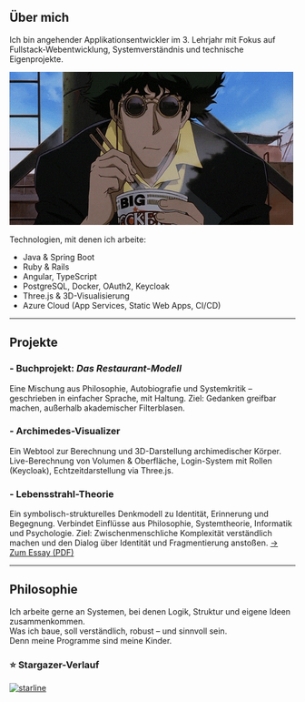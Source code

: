## Über mich

Ich bin angehender Applikationsentwickler im 3. Lehrjahr mit Fokus auf Fullstack-Webentwicklung, Systemverständnis und technische Eigenprojekte.

<img src="./bebop.gif" width="500" alt="Demo GIF">

Technologien, mit denen ich arbeite:

- Java & Spring Boot
- Ruby & Rails  
- Angular, TypeScript  
- PostgreSQL, Docker, OAuth2, Keycloak  
- Three.js & 3D-Visualisierung
- Azure Cloud (App Services, Static Web Apps, CI/CD)

---

## Projekte

### - Buchprojekt: *Das Restaurant-Modell*
Eine Mischung aus Philosophie, Autobiografie und Systemkritik – geschrieben in einfacher Sprache, mit Haltung. 
Ziel: Gedanken greifbar machen, außerhalb akademischer Filterblasen.

### - Archimedes-Visualizer
Ein Webtool zur Berechnung und 3D-Darstellung archimedischer Körper.  
Live-Berechnung von Volumen & Oberfläche, Login-System mit Rollen (Keycloak), Echtzeitdarstellung via Three.js.

### - Lebensstrahl-Theorie
Ein symbolisch-strukturelles Denkmodell zu Identität, Erinnerung und Begegnung.
Verbindet Einflüsse aus Philosophie, Systemtheorie, Informatik und Psychologie.
Ziel: Zwischenmenschliche Komplexität verständlich machen und den Dialog über Identität und Fragmentierung anstoßen.
[→ Zum Essay (PDF)](https://www.researchgate.net/publication/395129195_The_Life-Ray_Theory_Lebensstrahltheorie_A_Conceptual_Model_of_Memory_and_Interaction)

---

## Philosophie
Ich arbeite gerne an Systemen, bei denen Logik, Struktur und eigene Ideen zusammenkommen.  
Was ich baue, soll verständlich, robust – und sinnvoll sein.                            
Denn meine Programme sind meine Kinder.


### ⭐ Stargazer-Verlauf

[![starline](https://starlines.qoo.monster/assets/DEIN_USERNAME)](https://github.com/qoomon/starline)
